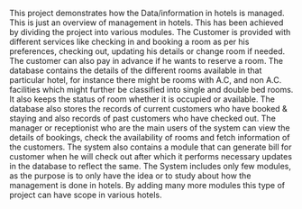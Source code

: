 This project demonstrates how the Data/information in hotels is managed. This is just an overview of management in hotels. This has been achieved by dividing the project into various modules.
The Customer is provided with different services like checking in and booking a room as per his preferences, checking out, updating his details or change room if needed. 
The customer can also pay in advance if he wants to reserve a room. The database contains the details of the different rooms available in that particular hotel, for instance there might be rooms with A.C, and non A.C. facilities which might further be classified into single and double bed rooms. It also keeps the status of room whether it is occupied or available. 
The database also stores the records of current customers who have booked & staying and also records of past customers who have checked out. The manager or receptionist who are the main users of the system can view the details of bookings, check the availability of rooms and fetch information of the customers.
The system also contains a module that can generate bill for customer when he will check out after which it performs necessary updates in the database to reflect the same.
The System includes only few modules, as the purpose is to only have the idea or to study about how the management is done in hotels. By adding many more modules this type of project can have scope in various hotels.
